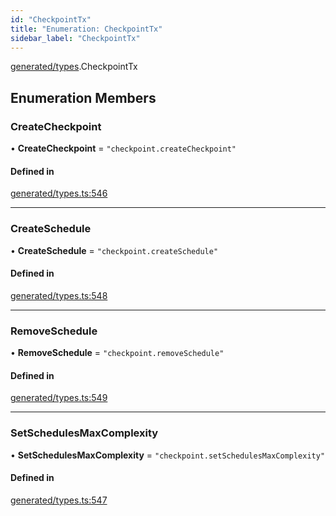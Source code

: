 ```yaml
---
id: "CheckpointTx"
title: "Enumeration: CheckpointTx"
sidebar_label: "CheckpointTx"
---
```


[generated/types](../../../../modules/Generated/Types/Types.md).CheckpointTx

## Enumeration Members

### CreateCheckpoint

• **CreateCheckpoint** = ``"checkpoint.createCheckpoint"``

#### Defined in

[generated/types.ts:546](https://github.com/PolymeshAssociation/polymesh-sdk/blob/b6f9fb883/src/generated/types.ts#L546)

___

### CreateSchedule

• **CreateSchedule** = ``"checkpoint.createSchedule"``

#### Defined in

[generated/types.ts:548](https://github.com/PolymeshAssociation/polymesh-sdk/blob/b6f9fb883/src/generated/types.ts#L548)

___

### RemoveSchedule

• **RemoveSchedule** = ``"checkpoint.removeSchedule"``

#### Defined in

[generated/types.ts:549](https://github.com/PolymeshAssociation/polymesh-sdk/blob/b6f9fb883/src/generated/types.ts#L549)

___

### SetSchedulesMaxComplexity

• **SetSchedulesMaxComplexity** = ``"checkpoint.setSchedulesMaxComplexity"``

#### Defined in

[generated/types.ts:547](https://github.com/PolymeshAssociation/polymesh-sdk/blob/b6f9fb883/src/generated/types.ts#L547)
